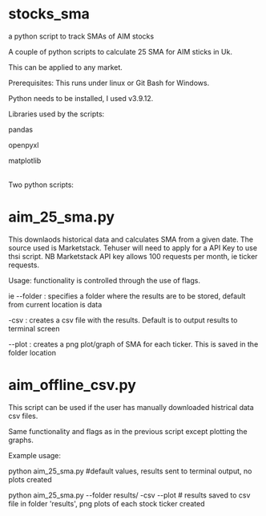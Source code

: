 # stocks_sma
a  python script to track SMAs of AIM stocks

A couple of python scripts to calculate 25 SMA for  AIM sticks in Uk.

This can be applied to any market.

Prerequisites:
This  runs under linux or Git Bash for Windows.

Python needs to be installed, I used v3.9.12.

Libraries used by the scripts:
 
  pandas

  openpyxl
  
  matplotlib





<br/>Two python scripts:

# aim_25_sma.py
This downlaods historical data and calculates  SMA from a given date. The source used is Marketstack. Tehuser will need to apply for a API Key to use thsi script.
NB Marketstack API key allows 100 requests per month, ie ticker requests.

Usage:
functionality  is controlled through the use of flags.

ie 
--folder <name> : specifies a folder where the results are to be stored, default from current location is data

-csv : creates a csv file  with the results. Default is to output results  to terminal screen

--plot : creates a png plot/graph of SMA for each ticker. This is saved in the folder location

#  aim_offline_csv.py
This script  can be used if the user has manually downloaded histrical data csv files.

Same functionality and flags as in the previous script  except plotting the graphs.




Example usage:



python aim_25_sma.py #default values, results sent to terminal output, no plots created

python aim_25_sma.py --folder results/ -csv --plot # results saved to csv file in folder 'results', png plots of each stock ticker created
